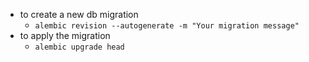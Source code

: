 - to create a new db migration
	- `alembic revision --autogenerate -m "Your migration message"`
- to apply the migration
	- `alembic upgrade head`